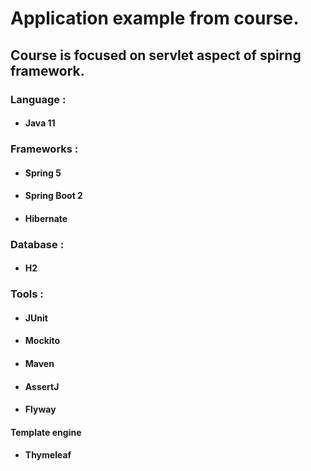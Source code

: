 # Application example from course.

## Course is focused on servlet aspect of spirng framework.
  ### Language : 
   * #### Java 11
  ### Frameworks :
  * #### Spring 5
  * #### Spring Boot 2
  * #### Hibernate
  ### Database :
   * #### H2 
  ### Tools :
  * #### JUnit
  * #### Mockito
  * #### Maven
  * #### AssertJ
  * #### Flyway
  #### Template engine
  * #### Thymeleaf
  
